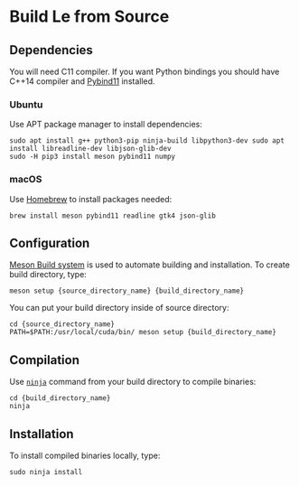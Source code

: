 # Build Le from Source

## Dependencies

You will need C11 compiler. If you want Python bindings you should have C++14 compiler and [Pybind11](https://github.com/pybind/pybind11) installed. 

### Ubuntu

Use APT package manager to install dependencies:

    sudo apt install g++ python3-pip ninja-build libpython3-dev sudo apt install libreadline-dev libjson-glib-dev
    sudo -H pip3 install meson pybind11 numpy

### macOS

Use [Homebrew](https://brew.sh) to install packages needed:

    brew install meson pybind11 readline gtk4 json-glib

## Configuration

[Meson Build system](https://mesonbuild.com) is used to automate building and installation. To create build directory, type:

    meson setup {source_directory_name} {build_directory_name}

You can put your build directory inside of source directory:

    cd {source_directory_name}
    PATH=$PATH:/usr/local/cuda/bin/ meson setup {build_directory_name}

## Compilation

Use [`ninja`](https://ninja-build.org) command from your build directory to compile binaries:

    cd {build_directory_name}
    ninja

## Installation

To install compiled binaries locally, type:

    sudo ninja install

